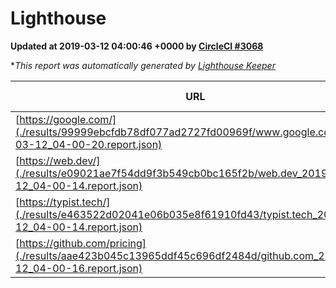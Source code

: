
# Lighthouse

**Updated at 2019-03-12 04:00:46 +0000 by [CircleCI #3068](https://circleci.com/gh/ItinerisLtd/lighthouse-keeper-example/3068)**

**This report was automatically generated by [Lighthouse Keeper](https://github.com/itinerisltd/lighthouse-keeper)*

| URL | Performance | Accessibility | Best Practices | SEO | PWA | Updated At |
| --- | --- | --- | --- | --- | --- | --- |
| [https://google.com/](./results/99999ebcfdb78df077ad2727fd00969f/www.google.com_2019-03-12_04-00-20.report.json) | 0.93 | 0.71 | 0.93 | 0.82 | 0.58 | 2019-03-12T04:00:20.029Z |
| [https://web.dev/](./results/e09021ae7f54dd9f3b549cb0bc165f2b/web.dev_2019-03-12_04-00-14.report.json) | 0.95 | 0.93 | 0.93 | 0.87 | 1 | 2019-03-12T04:00:14.544Z |
| [https://typist.tech/](./results/e463522d02041e06b035e8f61910fd43/typist.tech_2019-03-12_04-00-14.report.json) | 1 |  |  |  |  | 2019-03-12T04:00:14.083Z |
| [https://github.com/pricing](./results/aae423b045c13965ddf45c696df2484d/github.com_2019-03-12_04-00-16.report.json) | 0.8 | 0.89 | 0.93 | 0.9 | 0.58 | 2019-03-12T04:00:16.992Z |

